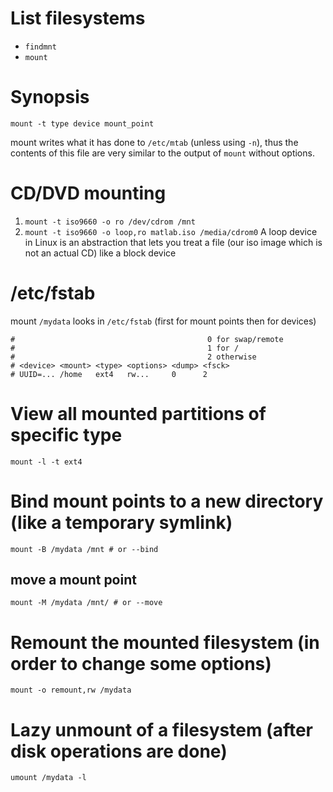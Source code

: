 # List filesystems
- `findmnt`
- `mount`

# Synopsis
`mount -t type device mount_point`

mount writes what it has done to `/etc/mtab` (unless using `-n`), thus the contents
of this file are very similar to the output of `mount` without options.

# CD/DVD mounting
1. `mount -t iso9660 -o ro /dev/cdrom /mnt`
2. `mount -t iso9660 -o loop,ro matlab.iso /media/cdrom0`
A loop device in Linux is an abstraction that lets you treat a file (our iso
image which is not an actual CD) like a block device

# /etc/fstab
mount `/mydata` looks in `/etc/fstab` (first for mount points then for devices)
```
#                                           0 for swap/remote
#                                           1 for /
#                                           2 otherwise
# <device> <mount> <type> <options> <dump> <fsck>
# UUID=... /home   ext4   rw...     0      2
```

# View all mounted partitions of specific type
`mount -l -t ext4`

# Bind mount points to a new directory (like a temporary symlink)
`mount -B /mydata /mnt # or --bind`

## move a mount point
`mount -M /mydata /mnt/ # or --move`

# Remount the mounted filesystem (in order to change some options)
`mount -o remount,rw /mydata`

# Lazy unmount of a filesystem (after disk operations are done)
`umount /mydata -l`
